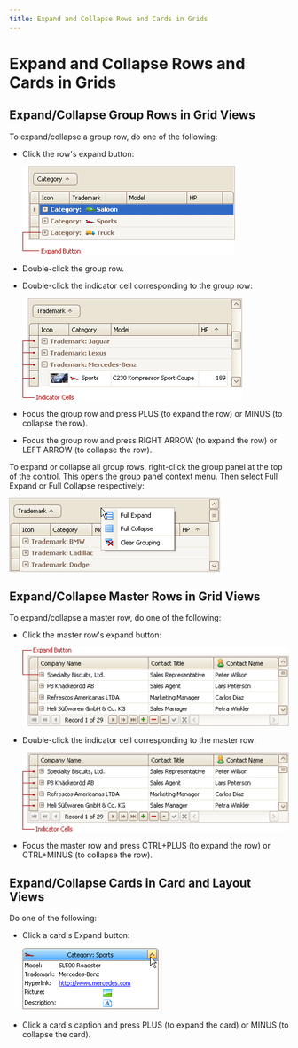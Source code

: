 ```yaml
---
title: Expand and Collapse Rows and Cards in Grids
---
```

# Expand and Collapse Rows and Cards in Grids
## Expand/Collapse Group Rows in Grid Views
To expand/collapse a group row, do one of the following:
* Click the row's expand button:
	
	![EU_XtraGrid_GridView_ExpandButton](../../../images/Img7493.png)
* Double-click the group row.
* Double-click the indicator cell corresponding to the group row:
	
	![EU_XtraGrid_GridView_IndicatorCells](../../../images/Img7494.png)
* Focus the group row and press PLUS (to expand the row) or MINUS (to collapse the row).
* Focus the group row and press RIGHT ARROW (to expand the row) or LEFT ARROW (to collapse the row).

To expand or collapse all group rows, right-click the group panel at the top of the control. This opens the group panel context menu. Then select Full Expand or Full Collapse respectively:

![EU_XtraGrid_GridView_GroupPanelMenu](../../../images/Img7495.png)

## Expand/Collapse Master Rows in Grid Views
To expand/collapse a master row, do one of the following:
* Click the master row's expand button:
	
	![EU_XtraGrid_GridView_MasterRow_ExpandButton](../../../images/Img7496.png)
* Double-click the indicator cell corresponding to the master row:
	
	![EU_XtraGrid_GridView_MasterRow_IndicatorCells](../../../images/Img9098.png)
* Focus the master row and press CTRL+PLUS (to expand the row) or CTRL+MINUS (to collapse the row).

## Expand/Collapse Cards in Card and Layout Views
Do one of the following:
* Click a card's Expand button:
	
	![EU_XtraGrid_CardView_ExpandButton](../../../images/Img7497.png)
* Click a card's caption and press PLUS (to expand the card) or MINUS (to collapse the card).